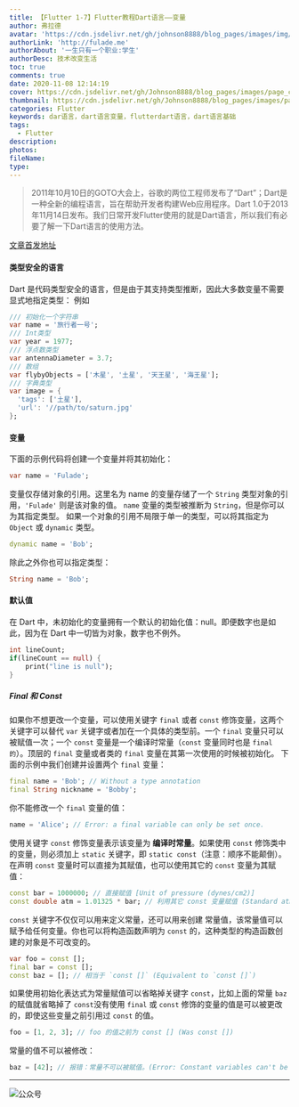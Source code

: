 ```yaml
---
title: 【Flutter 1-7】Flutter教程Dart语言——变量
author: 弗拉德
avatar: 'https://cdn.jsdelivr.net/gh/johnson8888/blog_pages/images/img/avatar.jpg'
authorLink: 'http://fulade.me'
authorAbout: '一生只有一个职业:学生'
authorDesc: 技术改变生活
toc: true
comments: true
date: 2020-11-08 12:14:19
cover: https://cdn.jsdelivr.net/gh/Johnson8888/blog_pages/images/page_conver_variable.png
thumbnail: https://cdn.jsdelivr.net/gh/Johnson8888/blog_pages/images/page_conver_variable.png
categories: Flutter
keywords: dar语言，dart语言变量，flutterdart语言，dart语言基础
tags:
  - Flutter
description:
photos:
fileName:
type:
---
```


> 2011年10月10日的GOTO大会上，谷歌的两位工程师发布了“Dart”；Dart是一种全新的编程语言，旨在帮助开发者构建Web应用程序。Dart 1.0于2013年11月14日发布。我们日常开发Flutter使用的就是Dart语言，所以我们有必要了解一下Dart语言的使用方法。
<!--more-->
[文章首发地址](http://fulade.me/dart-variable-1-7.html)
#### **类型安全的语言**
Dart 是代码类型安全的语言，但是由于其支持类型推断，因此大多数变量不需要显式地指定类型：
例如
``` Dart
/// 初始化一个字符串
var name = '旅行者一号';
/// Int类型
var year = 1977;
/// 浮点数类型
var antennaDiameter = 3.7;
/// 数组
var flybyObjects = ['木星', '土星', '天王星', '海王星'];
/// 字典类型
var image = {
  'tags': ['土星'],
  'url': '//path/to/saturn.jpg'
};
```
#### **变量**
下面的示例代码将创建一个变量并将其初始化：
``` Dart
var name = 'Fulade';
```
变量仅存储对象的引用。这里名为 name 的变量存储了一个 `String` 类型对象的引用，`'Fulade'` 则是该对象的值。
`name` 变量的类型被推断为 `String`，但是你可以为其指定类型。
如果一个对象的引用不局限于单一的类型，可以将其指定为 `Object` 或 `dynamic` 类型。
``` Dart
dynamic name = 'Bob';
```
除此之外你也可以指定类型：
``` Dart
String name = 'Bob';
```
#### **默认值**
在 Dart 中，未初始化的变量拥有一个默认的初始化值：null。即便数字也是如此，因为在 Dart 中一切皆为对象，数字也不例外。
``` Dart 
int lineCount;
if(lineCount == null) {
    print("line is null");
}
```
##### **Final 和 Const**
如果你不想更改一个变量，可以使用关键字 `final` 或者 `const` 修饰变量，这两个关键字可以替代 `var` 关键字或者加在一个具体的类型前。一个 `final` 变量只可以被赋值一次；一个 `const` 变量是一个编译时常量（`const` 变量同时也是 `final 的`）。顶层的 `final` 变量或者类的 `final` 变量在其第一次使用的时候被初始化。
下面的示例中我们创建并设置两个 `final` 变量：
``` Dart
final name = 'Bob'; // Without a type annotation
final String nickname = 'Bobby';
```
你不能修改一个 `final` 变量的值：
``` Dart
name = 'Alice'; // Error: a final variable can only be set once.
```
使用关键字 `const` 修饰变量表示该变量为 **编译时常量**。如果使用 `const` 修饰类中的变量，则必须加上 `static` 关键字，即 `static const`（注意：顺序不能颠倒）。在声明 `const` 变量时可以直接为其赋值，也可以使用其它的 `const` 变量为其赋值：
```Dart
const bar = 1000000; // 直接赋值 [Unit of pressure (dynes/cm2)]
const double atm = 1.01325 * bar; // 利用其它 const 变量赋值 (Standard atmosphere)
```
`const` 关键字不仅仅可以用来定义常量，还可以用来创建 常量值，该常量值可以赋予给任何变量。你也可以将构造函数声明为 `const` 的，这种类型的构造函数创建的对象是不可改变的。
``` Dart 
var foo = const [];
final bar = const [];
const baz = []; // 相当于 `const []` (Equivalent to `const []`)
```
如果使用初始化表达式为常量赋值可以省略掉关键字 `const`，比如上面的常量 `baz` 的赋值就省略掉了 `const`没有使用 `final` 或 `const` 修饰的变量的值是可以被更改的，即使这些变量之前引用过 `const` 的值。
``` Dart
foo = [1, 2, 3]; // foo 的值之前为 const [] (Was const [])
```
常量的值不可以被修改：
``` Dart 
baz = [42]; // 报错：常量不可以被赋值。(Error: Constant variables can't be assigned a value.)
```
***  
![公众号](https://cdn.jsdelivr.net/gh/johnson8888/blog_pages/images/page_footer.jpg)